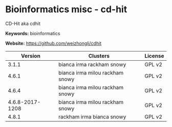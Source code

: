 # Bioinformatics misc - cd-hit

CD-Hit aka cdhit

**Keywords:** bioinformatics

**Website:** <https://github.com/weizhongli/cdhit>

| Version | Clusters | License |
| ------- | -------- | ------- |
| 3.1.1 | bianca irma rackham snowy | GPL v2 |
| 4.6.1 | bianca irma milou rackham snowy | GPL v2 |
| 4.6.4 | bianca irma milou rackham snowy | GPL v2 |
| 4.6.8-2017-1208 | bianca irma milou rackham snowy | GPL v2 |
| 4.8.1 | rackham irma bianca snowy | GPL v2 |
